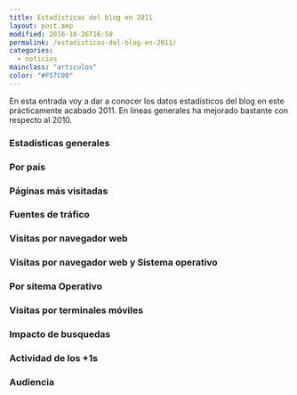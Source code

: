 ```yaml
---
title: Estadísticas del blog en 2011
layout: post.amp
modified: 2016-10-26T16:50
permalink: /estadisticas-del-blog-en-2011/
categories:
  - noticias
mainclass: "articulos"
color: "#F57C00"
---
```


En esta entrada voy a dar a conocer los datos estadísticos del blog en este prácticamente acabado 2011. En líneas generales ha mejorado bastante con respecto al 2010.

### Estadísticas generales

<figure>
	<amp-img on="tap:lightbox1" role="button" tabindex="0" layout="responsive"  height="281" width="400" src="https://4.bp.blogspot.com/-EMdVRpJjx2w/TvuRkE82FhI/AAAAAAAACBA/tYkT8PSbBmo/s400/Screenshot.png"></amp-img>
</figure>

<!--ad-->

### Por país

<figure>
	<amp-img on="tap:lightbox1" role="button" tabindex="0" layout="responsive"  height="122" width="400" src="https://3.bp.blogspot.com/-2Ie-OUtriWc/TvuR1kyH4HI/AAAAAAAACBM/_Jr_XzGGWs0/s400/Screenshot-1.png"></amp-img>
</figure>

### Páginas más visitadas

<figure>
	<amp-img on="tap:lightbox1" role="button" tabindex="0" layout="responsive"  height="226" width="400" src="https://3.bp.blogspot.com/-5nYyXGYUbp0/TvuSJZEA2YI/AAAAAAAACBY/m5SA-Dy4Aeg/s400/Screenshot-2.png"></amp-img>
</figure>

### Fuentes de tráfico

<figure>
	<amp-img on="tap:lightbox1" role="button" tabindex="0" layout="responsive"  height="208" width="400" src="https://4.bp.blogspot.com/-jNgLiS6mNVE/TvuSWiGw3LI/AAAAAAAACBk/7YF94gpdI3Y/s400/Screenshot-3.png"></amp-img>
</figure>

### Visitas por navegador web

<figure>
	<amp-img on="tap:lightbox1" role="button" tabindex="0" layout="responsive"  height="124" width="400" src="https://1.bp.blogspot.com/-sLBq4c0Fiig/TvuSlXz2OaI/AAAAAAAACBw/weyxrwPqagU/s400/Screenshot-5.png"></amp-img>
</figure>

### Visitas por navegador web y Sistema operativo

<figure>
	<amp-img on="tap:lightbox1" role="button" tabindex="0" layout="responsive"  height="123" width="400" src="https://1.bp.blogspot.com/-_NvVI1FYUtA/TvuSt2DQ7jI/AAAAAAAACB8/rKhLANAh7rU/s400/Screenshot-7.png"></amp-img>
</figure>

### Por sitema Operativo

<figure>
	<amp-img on="tap:lightbox1" role="button" tabindex="0" layout="responsive"  height="121" width="400" src="https://4.bp.blogspot.com/-IZ14L0eSkEc/TvuS5CRyB2I/AAAAAAAACCI/fE-nd7o7ZvY/s400/Screenshot-6.png"></amp-img>
</figure>

### Visitas por terminales móviles

<figure>
	<amp-img on="tap:lightbox1" role="button" tabindex="0" layout="responsive"  height="179" width="400" src="https://4.bp.blogspot.com/-nXz2W9vrKSE/TvuTBJ8awPI/AAAAAAAACCU/QBiPctGrzko/s400/Screenshot-4.png"></amp-img>
</figure>

### Impacto de busquedas

<figure>
	<amp-img on="tap:lightbox1" role="button" tabindex="0" layout="responsive"  height="90" width="400" src="https://1.bp.blogspot.com/-JrG2ihjTojA/TvxphZqdd2I/AAAAAAAACCk/_XWrpKNjRf8/s400/Screenshot.png"></amp-img>
</figure>

### Actividad de los +1s

<figure>
	<amp-img on="tap:lightbox1" role="button" tabindex="0" layout="responsive"  height="105" width="400" src="https://1.bp.blogspot.com/-V7-XwQ2Djc8/TvxpmwKz7hI/AAAAAAAACCw/gzrh_mLTK3k/s400/Screenshot-1.png"></amp-img>
</figure>

### Audiencia

<figure>
	<amp-img on="tap:lightbox1" role="button" tabindex="0" layout="responsive"  height="86" width="400" src="https://1.bp.blogspot.com/-hjIQHHBnFlM/TvxpmxavjQI/AAAAAAAACC8/j6inzd3a6iI/s400/Screenshot-2.png"></amp-img>
</figure>
